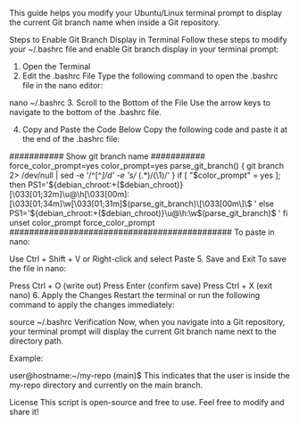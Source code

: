 This guide helps you modify your Ubuntu/Linux terminal prompt to display the current Git branch name when inside a Git repository.

Steps to Enable Git Branch Display in Terminal
Follow these steps to modify your ~/.bashrc file and enable Git branch display in your terminal prompt:

1. Open the Terminal
2. Edit the .bashrc File
Type the following command to open the .bashrc file in the nano editor:

nano ~/.bashrc
3. Scroll to the Bottom of the File
Use the arrow keys to navigate to the bottom of the .bashrc file.

4. Copy and Paste the Code Below
Copy the following code and paste it at the end of the .bashrc file:

########### Show git branch name ###########
force_color_prompt=yes
color_prompt=yes
parse_git_branch() {
 git branch 2> /dev/null | sed -e '/^[^*]/d' -e 's/* \(.*\)/(\1)/'
}
if [ "$color_prompt" = yes ]; then
 PS1='${debian_chroot:+($debian_chroot)}\[\033[01;32m\]\u@\h\[\033[00m\]:\[\033[01;34m\]\w\[\033[01;31m\]$(parse_git_branch)\[\033[00m\]\$ '
else
 PS1='${debian_chroot:+($debian_chroot)}\u@\h:\w$(parse_git_branch)\$ '
fi
unset color_prompt force_color_prompt
#############################################
To paste in nano:

Use Ctrl + Shift + V or
Right-click and select Paste
5. Save and Exit
To save the file in nano:

Press Ctrl + O (write out)
Press Enter (confirm save)
Press Ctrl + X (exit nano)
6. Apply the Changes
Restart the terminal or run the following command to apply the changes immediately:

source ~/.bashrc
Verification
Now, when you navigate into a Git repository, your terminal prompt will display the current Git branch name next to the directory path.

Example:

user@hostname:~/my-repo (main)$
This indicates that the user is inside the my-repo directory and currently on the main branch.

License
This script is open-source and free to use. Feel free to modify and share it!
